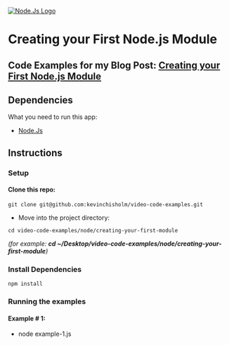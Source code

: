 [![Node.Js Logo](https://sub1.kevinchisholm.com/blog/images/node-js-logo-200.png)](https://blog.kevinchisholm.com/javascript/node-js/creating-first-module/)

# Creating your First Node.js Module

## Code Examples for my Blog Post: [Creating your First Node.js Module](https://blog.kevinchisholm.com/javascript/node-js/creating-first-module/)

## Dependencies

What you need to run this app:

* [Node.Js](https://nodejs.org)

## Instructions

### Setup

#### Clone this repo:

````
git clone git@github.com:kevinchisholm/video-code-examples.git
````

* Move into the project directory:

```
cd video-code-examples/node/creating-your-first-module
```
_(for example: **cd ~/Desktop/video-code-examples/node/creating-your-first-module**)_

### Install Dependencies

```
npm install
```

### Running the examples

#### Example # 1:

* node example-1.js


